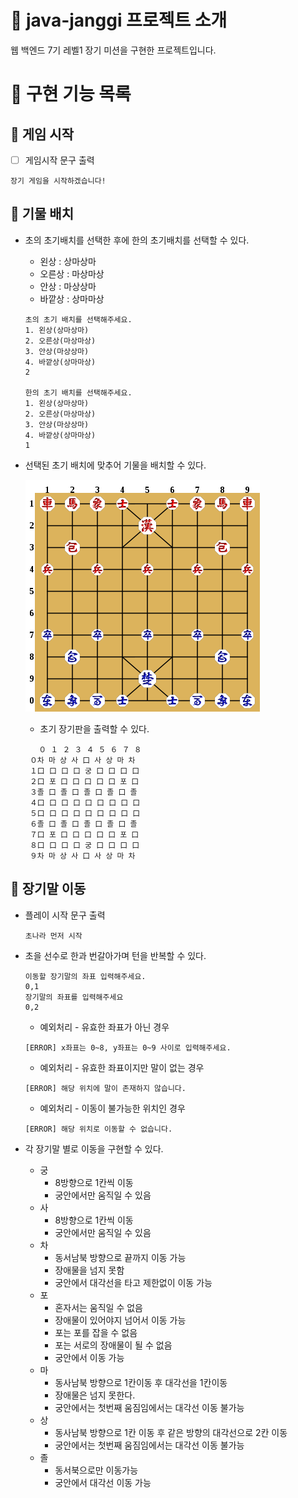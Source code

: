 # :sparkling_heart: java-janggi 프로젝트 소개

웹 백엔드 7기 레벨1 장기 미션을 구현한 프로젝트입니다.

# :dart: 구현 기능 목록

## :rocket: 게임 시작

- [ ] 게임시작 문구 출력

```
장기 게임을 시작하겠습니다!
```

## :rocket: 기물 배치

- 초의 초기배치를 선택한 후에 한의 초기배치를 선택할 수 있다.
    - 왼상 : 상마상마
    - 오른상 : 마상마상
    - 안상 : 마상상마
    - 바깥상 : 상마마상

    ```
    초의 초기 배치를 선택해주세요.
    1. 왼상(상마상마)
    2. 오른상(마상마상)
    3. 안상(마상상마)
    4. 바깥상(상마마상)
    2
    
    한의 초기 배치를 선택해주세요.
    1. 왼상(상마상마)
    2. 오른상(마상마상)
    3. 안상(마상상마)
    4. 바깥상(상마마상)
    1
    ```

- 선택된 초기 배치에 맞추어 기물을 배치할 수 있다.

  ![janggi_batch.png](/image/janggi_batch.png)

  - 초기 장기판을 출력할 수 있다.

   ```
      ０ １ ２ ３ ４ ５ ６ ７ ８
    ０차 마 상 사 口 사 상 마 차
    １口 口 口 口 궁 口 口 口 口
    ２口 포 口 口 口 口 口 포 口
    ３졸 口 졸 口 졸 口 졸 口 졸
    ４口 口 口 口 口 口 口 口 口
    ５口 口 口 口 口 口 口 口 口
    ６졸 口 졸 口 졸 口 졸 口 졸
    ７口 포 口 口 口 口 口 포 口
    ８口 口 口 口 궁 口 口 口 口
    ９차 마 상 사 口 사 상 마 차
    ```


## :rocket: 장기말 이동

- 플레이 시작 문구 출력

    ```
    초나라 먼저 시작
    ```

- 초을 선수로 한과 번갈아가며 턴을 반복할 수 있다.

    ```
    이동할 장기말의 좌표 입력해주세요.
    0,1
    장기말의 좌표를 입력해주세요
    0,2
    ```

    - 예외처리 - 유효한 좌표가 아닌 경우

    ```
    [ERROR] x좌표는 0~8, y좌표는 0~9 사이로 입력해주세요.
    ```

    - 예외처리 - 유효한 좌표이지만 말이 없는 경우

    ```
    [ERROR] 해당 위치에 말이 존재하지 않습니다.
    ```

    - 예외처리 - 이동이 불가능한 위치인 경우

    ```
    [ERROR] 해당 위치로 이동할 수 없습니다.
    ```

- 각 장기말 별로 이동을 구현할 수 있다.
    - 궁
        - 8방향으로 1칸씩 이동
        - 궁안에서만 움직일 수 있음
    - 사
        - 8방향으로 1칸씩 이동
        - 궁안에서만 움직일 수 있음
    - 차
        - 동서남북 방향으로 끝까지 이동 가능
        - 장애물을 넘지 못함
        - 궁안에서 대각선을 타고 제한없이 이동 가능
    - 포
        - 혼자서는 움직일 수 없음
        - 장애물이 있어야지 넘어서 이동 가능
        - 포는 포를 잡을 수 없음
        - 포는 서로의 장애물이 될 수 없음
        - 궁안에서 이동 가능
    - 마
        - 동사남북 방향으로 1칸이동 후 대각선을 1칸이동
        - 장애물은 넘지 못한다.
        - 궁안에서는 첫번째 움짐임에서는 대각선 이동 불가능
    - 상
        - 동사남북 방향으로 1칸 이동 후 같은 방향의 대각선으로 2칸 이동
        - 궁안에서는 첫번째 움짐임에서는 대각선 이동 불가능
    - 졸
        - 동서북으로만 이동가능
        - 궁안에서 대각선 이동 가능
